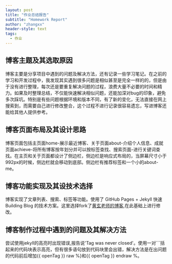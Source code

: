 ```yaml
---
layout: post
title: "作业总结报告"
subtitle: "Homework Report"
author: "zhangxx"
header-style: text
tags:
  - 作业
---
```


## 博客主题及其选取原因

博客主要是分享项目中遇到的问题及解决方法，还有记录一些学习笔记。在之前的学习和开发过程中，我发现其实遇到很多问题是相似甚至是完全一样的的，但是由于没有进行整理，每次还是要重复解决问题的过程，浪费大量不必要的时间和精力。如果及时整理总结，不仅能快速解决相似问题，还能加深对bug的印象，避免多次踩坑。特别是有些问题根据环境和版本不同，有了新的变化，无法直接在网上搜索到，而需要自己进行修改整合，这个过程不进行记录很容易遗忘，写进博客还能给其他人提供参考。

## 博客页面布局及其设计思路

博客页面包括主页面home-展示最近博客、关于页面about-介绍个人信息、成就页面achieve-将所有博客按年划分并可以按标签查找、搜索页面-进行关键词查找。在主页和关于页面都设计了侧边栏，侧边栏是响应式布局的，当屏幕尺寸小于992px的时候，侧边栏就会移动到底部。侧边栏有推荐标签和一个小的about-me。

## 博客功能实现及其设技术选择

博客实现了文章列表、搜索、标签等功能。使用了 GitHub Pages + Jekyll 快速 Building Blog 的技术方案。这里选择fork了[黄玄老师的博客](https://github.com/Huxpro/huxpro.github.io/),在此基础上进行修改。

## 博客制作过程中遇到的问题及其解决方法

尝试使用jekyll的高亮时出现错误,报告说'Tag was never closed'。使用一对```括起来的代码块表示高亮，但有很多语句放到代码块里会出错，解决方法是在出问题的代码前后增加{{ openTag }} raw %}和{{ openTag }} endraw %。


